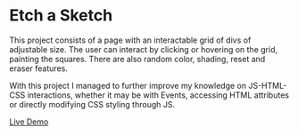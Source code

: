 # Etch a Sketch
This project consists of a page with an interactable grid of divs of adjustable size.
The user can interact by clicking or hovering on the grid, painting the squares.
There are also random color, shading, reset and eraser features.

With this project I managed to further improve my knowledge on JS-HTML-CSS interactions, whether it may be with Events, accessing HTML attributes or directly modifying CSS styling through JS.

[Live Demo](https://amtorrinha.github.io/odin-etch-a-sketch/)
